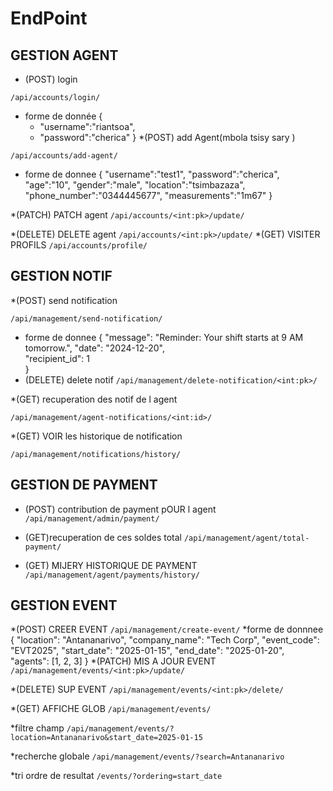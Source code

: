 # EndPoint
## GESTION AGENT 
* (POST) login

`/api/accounts/login/`

* forme de donnée 
    {
    * "username":"riantsoa",
    * "password":"cherica"
}
 *(POST) add Agent(mbola tsisy sary )

 `/api/accounts/add-agent/`
 
 * forme de donnee
 {
    "username":"test1",
    "password":"cherica",
    "age":"10",
    "gender":"male",
    "location":"tsimbazaza",
    "phone_number":"0344445677",
    "measurements":"1m67"
}

*(PATCH) PATCH agent 
`/api/accounts/<int:pk>/update/`

*(DELETE) DELETE agent 
`/api/accounts/<int:pk>/update/`
*(GET) VISITER PROFILS
`/api/accounts/profile/`

## GESTION NOTIF 

*(POST) send notification

`/api/management/send-notification/`

* forme de donnee 
{
  "message": "Reminder: Your shift starts at 9 AM tomorrow.",
  "date": "2024-12-20",  
  "recipient_id": 1  
}
* (DELETE) delete notif 
`/api/management/delete-notification/<int:pk>/`

*(GET) recuperation des notif de l agent 

`/api/management/agent-notifications/<int:id>/`

*(GET) VOIR les historique de notification 

`/api/management/notifications/history/`
## GESTION DE PAYMENT 
* (POST) contribution de payment pOUR l agent 
`/api/management/admin/payment/`

* (GET)recuperation de ces soldes total 
`/api/management/agent/total-payment/`

* (GET) MIJERY HISTORIQUE DE PAYMENT 
`/api/management/agent/payments/history/`

## GESTION EVENT 
*(POST) CREER EVENT 
`/api/management/create-event/`
*forme de donnnee
{
    "location": "Antananarivo",
    "company_name": "Tech Corp",
    "event_code": "EVT2025",
    "start_date": "2025-01-15",
    "end_date": "2025-01-20",
    "agents": [1, 2, 3]
}
*(PATCH) MIS A JOUR EVENT
`/api/management/events/<int:pk>/update/`

*(DELETE) SUP EVENT
`/api/management/events/<int:pk>/delete/`

*(GET) AFFICHE GLOB
`/api/management/events/`

*filtre champ 
`/api/management/events/?location=Antananarivo&start_date=2025-01-15`

*recherche globale
`/api/management/events/?search=Antananarivo`

*tri ordre de resultat
`/events/?ordering=start_date`